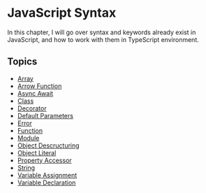# JavaScript Syntax

In this chapter,
I will go over syntax and keywords already exist in JavaScript,
and how to work with them in TypeScript environment.

## Topics

- [Array](/pages/02-javascript-syntax/array.md)
- [Arrow Function](/pages/02-javascript-syntax/arrow-function.md)
- [Async Await](/pages/02-javascript-syntax/async-await.md)
- [Class](/pages/02-javascript-syntax/class.md)
- [Decorator](/pages/02-javascript-syntax/decorator.md)
- [Default Parameters](/pages/02-javascript-syntax/default-parameters.md)
- [Error](/pages/02-javascript-syntax/error.md)
- [Function](/pages/02-javascript-syntax/function.md)
- [Module](/pages/02-javascript-syntax/module.md)
- [Object Descructuring](/pages/02-javascript-syntax/object-destructuring.md)
- [Object Literal](/pages/02-javascript-syntax/object-literal.md)
- [Property Accessor](/pages/02-javascript-syntax/property-accessor.md)
- [String](/pages/02-javascript-syntax/string.md)
- [Variable Assignment](/pages/02-javascript-syntax/variable-assignment.md)
- [Variable Declaration](/pages/02-javascript-syntax/variable-declaration.md)
